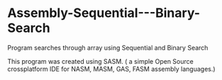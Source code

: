 # Assembly-Sequential---Binary-Search
Program searches through array using Sequential and Binary Search

This program was created using SASM. ( a simple Open Source crossplatform IDE for NASM, MASM, GAS, FASM assembly languages.)

